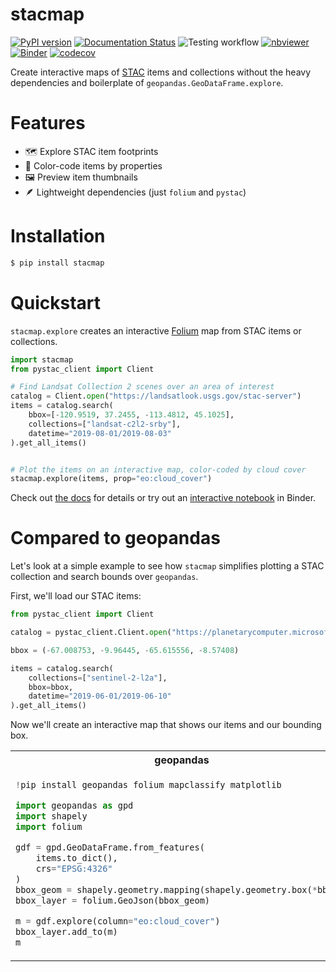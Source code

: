 # stacmap

[![PyPI version](https://badge.fury.io/py/stacmap.svg)](https://badge.fury.io/py/stacmap)
[![Documentation Status](https://readthedocs.org/projects/pip/badge/?version=latest)](https://stacmap.readthedocs.io/en/latest/)
![Testing workflow](https://github.com/aazuspan/stacmap/actions/workflows/tests.yml/badge.svg)
[![nbviewer](https://raw.githubusercontent.com/jupyter/design/master/logos/Badges/nbviewer_badge.svg)](https://nbviewer.org/github/aazuspan/stacmap/blob/main/docs/source/tutorials/quickstart.ipynb)
[![Binder](https://mybinder.org/badge_logo.svg)](https://mybinder.org/v2/gh/aazuspan/stacmap/HEAD?labpath=docs%2Fsource%2Ftutorials%2Fquickstart.ipynb)
[![codecov](https://codecov.io/gh/aazuspan/stacmap/branch/main/graph/badge.svg?token=P6Z6ENOA4M)](https://codecov.io/gh/aazuspan/stacmap)

Create interactive maps of [STAC](https://stacspec.org/) items and collections without the heavy dependencies and boilerplate of `geopandas.GeoDataFrame.explore`.

# Features

- 🗺️ Explore STAC item footprints
- 🌈 Color-code items by properties
- 🖼️ Preview item thumbnails
- 🪶 Lightweight dependencies (just `folium` and `pystac`)

# Installation

```bash
$ pip install stacmap
```

# Quickstart

`stacmap.explore` creates an interactive [Folium](https://python-visualization.github.io/folium/) map from STAC items or collections.

```python
import stacmap
from pystac_client import Client

# Find Landsat Collection 2 scenes over an area of interest
catalog = Client.open("https://landsatlook.usgs.gov/stac-server")
items = catalog.search(
    bbox=[-120.9519, 37.2455, -113.4812, 45.1025],
    collections=["landsat-c2l2-srby"],
    datetime="2019-08-01/2019-08-03"
).get_all_items()


# Plot the items on an interactive map, color-coded by cloud cover
stacmap.explore(items, prop="eo:cloud_cover")
```

Check out [the docs](https://stacmap.readthedocs.io/en/latest/) for details or try out an [interactive notebook](https://mybinder.org/v2/gh/aazuspan/stacmap/HEAD?labpath=docs%2Fsource%2Ftutorials%2Fquickstart.ipynb) in Binder.

# Compared to geopandas

Let's look at a simple example to see how `stacmap` simplifies plotting a STAC collection and search bounds over `geopandas`.

First, we'll load our STAC items:

```python
from pystac_client import Client

catalog = pystac_client.Client.open("https://planetarycomputer.microsoft.com/api/stac/v1")

bbox = (-67.008753, -9.96445, -65.615556, -8.57408)

items = catalog.search(
    collections=["sentinel-2-l2a"],
    bbox=bbox,
    datetime="2019-06-01/2019-06-10"
).get_all_items()
```

Now we'll create an interactive map that shows our items and our bounding box.

<table>

<tr>
<th> geopandas </th>
<th> stacmap </th>
</tr>

<tr>
<td>
  
``` python
!pip install geopandas folium mapclassify matplotlib

import geopandas as gpd
import shapely
import folium

gdf = gpd.GeoDataFrame.from_features(
    items.to_dict(), 
    crs="EPSG:4326"
)
bbox_geom = shapely.geometry.mapping(shapely.geometry.box(*bbox))
bbox_layer = folium.GeoJson(bbox_geom)

m = gdf.explore(column="eo:cloud_cover")
bbox_layer.add_to(m)
m
```

</td>
<td>

``` python
!pip install stacmap

import stacmap

stacmap.explore(
    items, 
    prop="eo:cloud_cover", 
    bbox=bbox
)
```
</td>
</tr>

</table>
